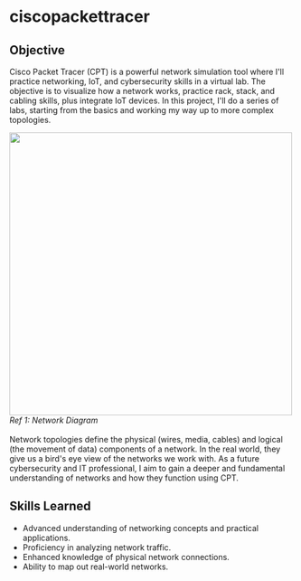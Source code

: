 # ciscopackettracer
## Objective

Cisco Packet Tracer (CPT) is a powerful network simulation tool where I'll practice networking, IoT, and cybersecurity skills in a virtual lab. The objective is to visualize how a network works, practice rack, stack, and cabling skills, plus integrate IoT devices. In this project, I'll do a series of labs, starting from the basics and working my way up to more complex topologies. <br>
<div>
<img src="https://www.gliffy.com/sites/default/files/image/2022-08/star-topology.png" width = "500" length = "500">
  <br>
  <i>Ref 1: Network Diagram</i>
  <br>
</div>
<br>
Network topologies define the physical (wires, media, cables) and logical (the movement of data) components of a network. In the real world, they give us a bird's eye view of the networks we work with. As a future cybersecurity and IT
professional, I aim to gain a deeper and fundamental understanding of networks and how they function using CPT.

## Skills Learned
- Advanced understanding of networking concepts and practical applications.
- Proficiency in analyzing network traffic.
- Enhanced knowledge of physical network connections.
- Ability to map out real-world networks.
